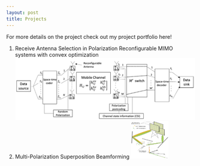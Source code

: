 ```yaml
---
layout: post
title: Projects
---
```

For more details on the project check out my project portfolio here! 

1. Receive Antenna Selection in Polarization Reconfigurable MIMO systems with convex optimization
   <img src="/assets/img/Antenna Selection.png" alt="PR_MIMO Antenna Selection System">
2. Multi-Polarization Superposition Beamforming
   <img src="/assets/img/MPS_sysModel.png" alt="MPS System Model" width="100" height="100">
